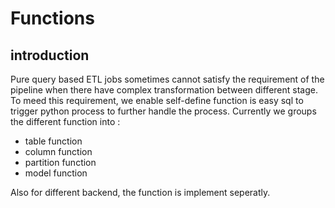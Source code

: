 # Functions
## introduction
Pure query based ETL jobs sometimes cannot satisfy the requirement of the pipeline when there have complex transformation between different stage. To meed this requirement, we enable self-define function is easy sql to trigger python process to further handle the process. Currently we groups the different function into :
+ table function
+ column function
+ partition function
+ model function

Also for different backend, the function is implement seperatly. 
